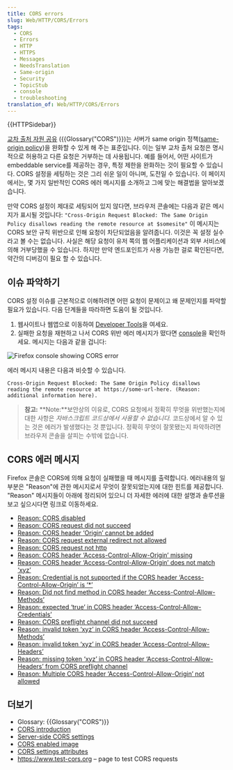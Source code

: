 ```yaml
---
title: CORS errors
slug: Web/HTTP/CORS/Errors
tags:
  - CORS
  - Errors
  - HTTP
  - HTTPS
  - Messages
  - NeedsTranslation
  - Same-origin
  - Security
  - TopicStub
  - console
  - troubleshooting
translation_of: Web/HTTP/CORS/Errors
---
```


{{HTTPSidebar}}

[교차 출처 자원 공유](/ko/docs/Web/HTTP/CORS) ({{Glossary("CORS")}})는 서버가 same
origin 정책([same-origin policy](/ko/docs/Web/Security/Same-origin_policy))을 완화할 수 있게 해 주는 표준입니다. 이는 일부
교차 출처 요청은 명시적으로 허용하고 다른 요청은 거부하는 데 사용됩니다. 예를 들어서, 어떤 사이트가 embeddable service를 제공하는 경우, 특정 제한을
완화하는 것이 필요할 수 있습니다. CORS 설정을 세팅하는 것은 그리 쉬운 일이 아니며, 도전일 수 있습니다. 이 페이지에서는, 몇 가지 일반적인 CORS 에러 메시지를 소개하고 그에 맞는 해결법을
알아보겠습니다.

만약 CORS 설정이 제대로 세팅되어 있지 않다면, 브라우저 콘솔에는 다음과 같은 메시지가 표시될 것입니다:
`"Cross-Origin Request Blocked: The Same Origin Policy disallows reading the remote resource at $somesite"`
이 메시지는 CORS 보안 규칙 위반으로 인해 요청이 차단되었음을 알려줍니다. 이것은 꼭 설정 실수라고 볼 수는 없습니다.
사실은 해당 요청이 유저 쪽의 웹 어플리케이션과 외부 서비스에 의해 거부당했을 수 있습니다. 하지만 만약 엔드포인트가 사용 가능한 걸로 확인된다면, 약간의 디버깅이 필요 할 수 있습니다.

## 이슈 파악하기

CORS 설정 이슈를 근본적으로 이해하려면 어떤 요청이 문제이고 왜 문제인지를 파악할 필요가 있습니다. 다음 단계들을 따라하면 도움이 될 것입니다.

1. 웹사이트나 웹앱으로 이동하여 [Developer Tools](/ko/docs/Tools)을 여세요.
2. 실패한 요청을 재현하고 나서 CORS 위반 에러 메시지가 떴다면 [console](/ko/docs/Tools/Web_Console)을 확인하세요. 메시지는 다음과 같을 겁니다:

![Firefox console showing CORS error](cors-error2.png)

에러 메시지 내용은 다음과 비슷할 수 있습니다.

```
Cross-Origin Request Blocked: The Same Origin Policy disallows
reading the remote resource at https://some-url-here. (Reason:
additional information here).
```

> **참고:** **Note:**보안상의 이유로, CORS 요청에서 정확히 무엇을 위반했는지에 대한 사항은 _자바스크립트 코드상에서 사용할 수 없습니다._ 코드상에서 알 수 있는 것은 에러가 발생했다는 것 뿐입니다.
> 정확히 무엇이 잘못됐는지 파악하려면 브라우저 콘솔을 살피는 수밖에 없습니다.

## CORS 에러 메시지

Firefox 콘솔은 CORS에 의해 요청이 실패했을 때 메시지를 출력합니다. 에러내용의 일부분은 "Reason"에 관한 메시지로서 무엇이 잘못되었는지에 대한 힌트를 제공합니다.
"Reason" 메시지들이 아래에 정리되어 있으니 더 자세한 에러에 대한 설명과 솔루션을 보고 싶으시다면 링크로 이동하세요.

- [Reason: CORS disabled](/ko/docs/Web/HTTP/CORS/Errors/CORSDisabled)
- [Reason: CORS request did not succeed](/ko/docs/Web/HTTP/CORS/Errors/CORSDidNotSucceed)
- [Reason: CORS header ‘Origin’ cannot be
  added](/ko/docs/Web/HTTP/CORS/Errors/CORSOriginHeaderNotAdded)
- [Reason: CORS request external redirect
  not allowed](/ko/docs/Web/HTTP/CORS/Errors/CORSExternalRedirectNotAllowed)
- [Reason: CORS request not http](/ko/docs/Web/HTTP/CORS/Errors/CORSRequestNotHttp)
- [Reason: CORS header
  ‘Access-Control-Allow-Origin’ missing](/ko/docs/Web/HTTP/CORS/Errors/CORSMissingAllowOrigin)
- [Reason: CORS header
  ‘Access-Control-Allow-Origin’ does not match ‘xyz’](/ko/docs/Web/HTTP/CORS/Errors/CORSAllowOriginNotMatchingOrigin)
- [Reason: Credential is not supported if the
  CORS header ‘Access-Control-Allow-Origin’ is ‘\*’](/ko/docs/Web/HTTP/CORS/Errors/CORSNotSupportingCredentials)
- [Reason: Did not find method in CORS header
  ‘Access-Control-Allow-Methods’](/ko/docs/Web/HTTP/CORS/Errors/CORSMethodNotFound)
- [Reason: expected ‘true’ in CORS header
  ‘Access-Control-Allow-Credentials’](/ko/docs/Web/HTTP/CORS/Errors/CORSMissingAllowCredentials)
- [Reason: CORS preflight channel did not
  succeed](/ko/docs/Web/HTTP/CORS/Errors/CORSPreflightDidNotSucceed)
- [Reason: invalid token ‘xyz’ in CORS header
  ‘Access-Control-Allow-Methods’](/ko/docs/Web/HTTP/CORS/Errors/CORSInvalidAllowMethod)
- [Reason: invalid token ‘xyz’ in CORS header
  ‘Access-Control-Allow-Headers’](/ko/docs/Web/HTTP/CORS/Errors/CORSInvalidAllowHeader)
- [Reason: missing token ‘xyz’ in CORS
  header ‘Access-Control-Allow-Headers’ from CORS preflight channel](/ko/docs/Web/HTTP/CORS/Errors/CORSMissingAllowHeaderFromPreflight)
- [Reason: Multiple CORS header
  ‘Access-Control-Allow-Origin’ not allowed](/ko/docs/Web/HTTP/CORS/Errors/CORSMultipleAllowOriginNotAllowed)

## 더보기

- Glossary: {{Glossary("CORS")}}
- [CORS introduction](/ko/docs/Web/HTTP/CORS)
- [Server-side CORS settings](/ko/docs/Web/HTTP/Server-Side_Access_Control)
- [CORS enabled image](/ko/docs/Web/HTML/CORS_enabled_image)
- [CORS settings attributes](/ko/docs/Web/HTML/CORS_settings_attributes)
- <https://www.test-cors.org> – page to test CORS requests
